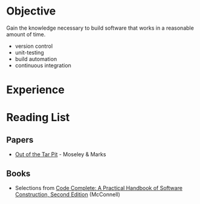 
# Objective #

Gain the knowledge necessary to build software that works in a reasonable amount of time.

* version control
* unit-testing
* build automation
* continuous integration

# Experience #

# Reading List #

## Papers ##

* [Out of the Tar Pit](http://shaffner.us/cs/papers/tarpit.pdf) - Moseley & Marks

## Books ##

* Selections from [Code Complete: A Practical Handbook of Software Construction, Second Edition](https://www.amazon.com/Code-Complete-Practical-Handbook-Construction/dp/0735619670/) (McConnell)
